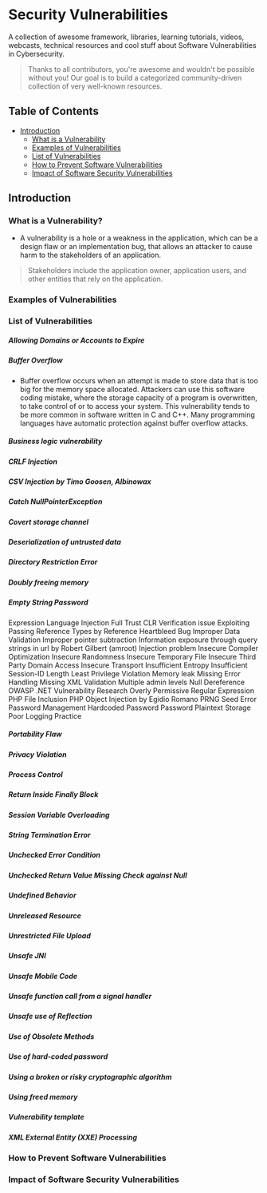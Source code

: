 #  Security Vulnerabilities

A collection of awesome framework, libraries, learning tutorials, videos, webcasts, technical resources and cool stuff about Software Vulnerabilities in Cybersecurity.
> Thanks to all contributors, you're awesome and wouldn't be possible without you! Our goal is to build a categorized community-driven collection of very well-known resources.

## Table of Contents
- [Introduction](#)
  - [What is a Vulnerability](#)
  - [Examples of Vulnerabilities](#)
  - [List of Vulnerabilities](#)
  - [How to Prevent Software Vulnerabilities](#)
  - [Impact of Software Security Vulnerabilities](#)


## Introduction

### What is a Vulnerability?
- A vulnerability is a hole or a weakness in the application, which can be a design flaw or an implementation bug, that allows an attacker to cause harm to the stakeholders of an application. 
> Stakeholders include the application owner, application users, and other entities that rely on the application.

### Examples of Vulnerabilities

### List of Vulnerabilities

##### Allowing Domains or Accounts to Expire

##### Buffer Overflow
- Buffer overflow occurs when an attempt is made to store data that is too big for the memory space allocated. Attackers can use this software coding mistake, where the storage capacity of a program is overwritten, to take control of or to access your system. This vulnerability tends to be more common in software written in C and C++. Many programming languages have automatic protection against buffer overflow attacks.

##### Business logic vulnerability
##### CRLF Injection
##### CSV Injection by Timo Goosen, Albinowax
##### Catch NullPointerException
##### Covert storage channel
##### Deserialization of untrusted data
##### Directory Restriction Error
##### Doubly freeing memory
##### Empty String Password
Expression Language Injection
Full Trust CLR Verification issue Exploiting Passing Reference Types by Reference
Heartbleed Bug
Improper Data Validation
Improper pointer subtraction
Information exposure through query strings in url by Robert Gilbert (amroot)
Injection problem
Insecure Compiler Optimization
Insecure Randomness
Insecure Temporary File
Insecure Third Party Domain Access
Insecure Transport
Insufficient Entropy
Insufficient Session-ID Length
Least Privilege Violation
Memory leak
Missing Error Handling
Missing XML Validation
Multiple admin levels
Null Dereference
OWASP .NET Vulnerability Research
Overly Permissive Regular Expression
PHP File Inclusion
PHP Object Injection by Egidio Romano
PRNG Seed Error
Password Management Hardcoded Password
Password Plaintext Storage
Poor Logging Practice
##### Portability Flaw
##### Privacy Violation
##### Process Control
##### Return Inside Finally Block
##### Session Variable Overloading
##### String Termination Error
##### Unchecked Error Condition
##### Unchecked Return Value Missing Check against Null
##### Undefined Behavior
##### Unreleased Resource
##### Unrestricted File Upload
##### Unsafe JNI
##### Unsafe Mobile Code
##### Unsafe function call from a signal handler
##### Unsafe use of Reflection
##### Use of Obsolete Methods
##### Use of hard-coded password
##### Using a broken or risky cryptographic algorithm
##### Using freed memory
##### Vulnerability template
##### XML External Entity (XXE) Processing

### How to Prevent Software Vulnerabilities

### Impact of Software Security Vulnerabilities
